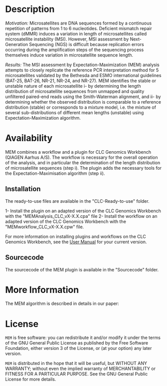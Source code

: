 # Description
*Motivation:*
Microsatellites are DNA sequences formed by a continuous repetition of patterns
from 1 to 6 nucleotides. Deficient mismatch repair system (dMMR) induces a
variation in length of microsatellites called microsatellite instability (MSI). 
However, MSI assessment by Next-Generation Sequencing (NGS) is difficult 
because replication errors occurring during the amplification steps of the 
sequencing process themselves induce variation in microsatellite sequence length.  

*Results:* 
The MSI assessment by Expectation-Maximization (MEM) analysis attempts to closely 
replicate the reference PCR interpretation method for 5 microsatellites validated 
by the Bethesda and ESMO international guidelines (BAT-25, BAT-26, NR-21, NR-24, 
and NR-27). MEM identifies the stable or unstable nature of each microsatellite 
i- by determining the length distribution of microsatellite sequences from unmapped 
and quality unfiltered paired-end reads using the Smith-Waterman alignment, and 
ii- by determining whether the observed distribution is comparable to a reference 
distribution (stable) or corresponds to a mixture model, i.e. the mixture of several 
sub-distributions of different mean lengths (unstable) using Expectation-Maximization 
algorithm.

# Availability

MEM combines a workflow and a plugin for CLC Genomics Workbench (QIAGEN Aarhus A/S). The workflow is necessary for the overall operation of the analysis, and in particular the determination of the length distribution of microsatellite sequences (step i). The plugin adds the necessary tools for the Expectation-Maximisation algorithm (step ii).

## Installation

The ready-to-use files are available in the "CLC-Ready-to-use" folder.

1- Install the plugin on an adapted version of the CLC Genomics Workbench with the "MEMAnalysis_CLC_vX-X.X.cpa" file
2- Install the workflow on an adapted version of the CLC Genomics Workbench with the "MEMworkflow_CLC_vX-X.X.cpw" file.

For more information on installing plugins and workflows on the CLC Genomics Workbench, see the [User Manual](http://resources.qiagenbioinformatics.com/manuals/clcgenomicsworkbench/current/User_Manual.pdf) for your current version.

## Sourcecode

The sourcecode of the MEM plugin is available in the "Sourcecode" folder.

# More Information

The MEM algorithm is described in details in our paper:

# License

`MEM` is free software: you can redistribute it and/or modify it under
the terms of the GNU General Public License as published by the Free
Software Foundation, either version 3 of the License, or (at your option) any
later version.

`MEM` is distributed in the hope that it will be useful, but WITHOUT ANY
WARRANTY; without even the implied warranty of MERCHANTABILITY or FITNESS FOR
A PARTICULAR PURPOSE.  See the GNU General Public License for more
details.
